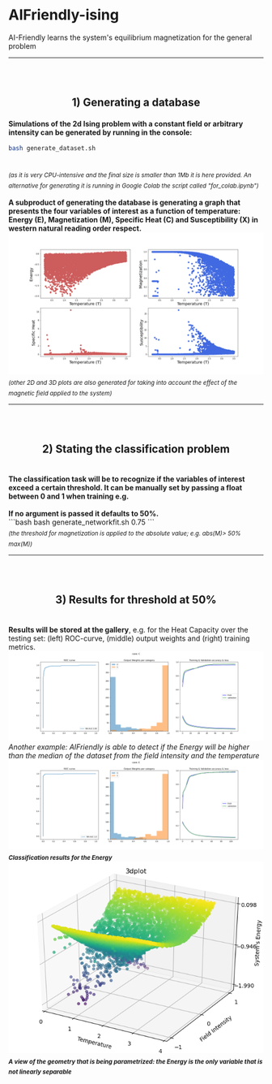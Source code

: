 # AIFriendly-ising
AI-Friendly learns the system's equilibrium magnetization for the general problem<br>


---

<h2><br><p align="center">1) Generating a database</p></b></h2>

<b> Simulations of the 2d Ising problem with a constant field or arbitrary intensity can be generated by running in the console:</b>
  
```bash
bash generate_dataset.sh
```
<br>
<sub><i>(as it is very CPU-intensive and the final size is smaller than 1Mb it is here provided. An alternative for generating it is running in Google Colab the script called "for_colab.ipynb")</i></sub>
<br>
<br>
<b>A subproduct of generating the database is generating a graph that presents the four variables of interest as a function of temperature: Energy (E), Magnetization (M), Specific Heat (C) and Susceptibility (X) in western natural reading order respect.</b>
<img src="gallery/ising.png">
<br>
<sub><i>(other 2D and 3D plots are also generated for taking into account the effect of the magnetic field applied to the system)</i></sub>


---

<h2><br><p align="center">2) Stating the classification problem</p></b></h2>

<br>
<b>The classification task will be to recognize if the variables of interest exceed a certain threshold. It can be manually set by passing a float between 0 and 1 when training e.g.</b><br>
<br>
<b>If no argument is passed it defaults to 50%.</b><br>
```bash
bash generate_networkfit.sh 0.75
```


<br>
<sub><i>(the threshold for magnetization is applied to the absolute value; e.g. abs(M)> 50% max(M))</i></sub>
<br>

---

<h2><br><p align="center">3) Results for threshold at 50%</p></b></h2>
<br>
<b>Results will be stored at the gallery</b>, e.g. for the Heat Capacity over the testing set: (left) ROC-curve, (middle) output weights and (right) training metrics.
<br>
<img src="gallery/network-result-C.png">
<br> 
<i>Another example: AIFriendly is able to detect if the Energy will be higher than the median of the dataset from the field intensity and the temperature</i>
<br>
<img src="gallery/network-result-E.png">
<br>
<sub><i><b>Classification results for the Energy</b></i></sub>
<br>
<img src="gallery/3dplot-Energy.png">
<br>
<sub><i><b>A view of the geometry that is being parametrized: the Energy is the only variable that is not linearly separable</b></i></sub>
